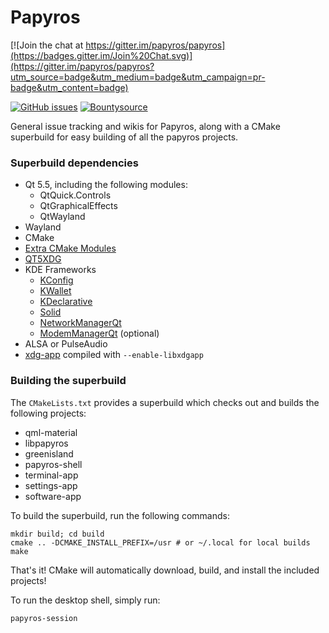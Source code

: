 Papyros
=======

[![Join the chat at https://gitter.im/papyros/papyros](https://badges.gitter.im/Join%20Chat.svg)](https://gitter.im/papyros/papyros?utm_source=badge&utm_medium=badge&utm_campaign=pr-badge&utm_content=badge)

[![GitHub issues](https://img.shields.io/github/issues/papyros/papyros.svg)](https://github.com/papyros/papyros/issues)
[![Bountysource](https://img.shields.io/bountysource/team/papyros/activity.svg)](https://www.bountysource.com/teams/papyros)

General issue tracking and wikis for Papyros, along with a CMake superbuild
for easy building of all the papyros projects.

### Superbuild dependencies

 * Qt 5.5, including the following modules:
   * QtQuick.Controls
   * QtGraphicalEffects
   * QtWayland
 * Wayland
 * CMake
 * [Extra CMake Modules](http://api.kde.org/ecm/manual/ecm.7.html)
 * [QT5XDG](https://github.com/lxde/libqtxdg)
 * KDE Frameworks
   * [KConfig](http://api.kde.org/frameworks-api/frameworks5-apidocs/kconfig/html/)
   * [KWallet](http://api.kde.org/frameworks-api/frameworks5-apidocs/kwallet/html/)
   * [KDeclarative](http://api.kde.org/frameworks-api/frameworks5-apidocs/kdeclarative/html/)
   * [Solid](http://api.kde.org/frameworks-api/frameworks5-apidocs/solid/html/)
   * [NetworkManagerQt](http://api.kde.org/frameworks-api/frameworks5-apidocs/networkmanager-qt/html/)
   * [ModemManagerQt](http://api.kde.org/frameworks-api/frameworks5-apidocs/modemmanager-qt/html/) (optional)
 * ALSA or PulseAudio
 * [xdg-app](https://github.com/alexlarsson/xdg-app/) compiled with `--enable-libxdgapp`

### Building the superbuild

The `CMakeLists.txt` provides a superbuild which checks out and builds the following projects:

 * qml-material
 * libpapyros
 * greenisland
 * papyros-shell
 * terminal-app
 * settings-app
 * software-app

To build the superbuild, run the following commands:

    mkdir build; cd build
    cmake .. -DCMAKE_INSTALL_PREFIX=/usr # or ~/.local for local builds
    make

That's it! CMake will automatically download, build, and install the included projects!

To run the desktop shell, simply run:

    papyros-session
